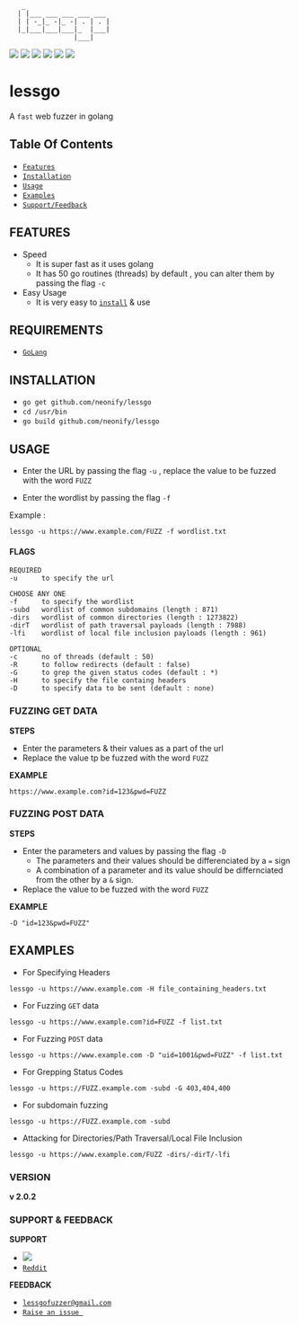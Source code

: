        _
      | |___ ___ ___ ___ ___
      | | -_|_ -|_ -| . | . |
      |_|___|___|___|_  |___|
                    |___|

<img src="https://img.shields.io/badge/build-passing-green">   <img src="https://img.shields.io/badge/made with-go-orange">
<img src="https://img.shields.io/badge/go-v1.15-blue"> 
<img src="https://img.shields.io/badge/author-neonify-blue">      <img src="https://img.shields.io/badge/credits-nego-yellow">
<img src="https://img.shields.io/badge/license-GPL v3.0-green">



# lessgo
A `fast` web fuzzer in golang

## Table Of Contents
* <a href="#FEATURES">`Features`</a> 
* <a href="#INSTALLATION">`Installation`</a>
* <a href="#USAGE">`Usage`</a>
* <a href="#EXAMPLES">`Examples`</a>
* <a href="#SUPPORT & FEEDBACK">`Support/Feedback`</a>

## FEATURES
* Speed
   * It is super fast as it uses golang
   * It has 50 go routines (threads) by default , you can alter them by passing
the flag `-c`
* Easy Usage
   * It is very easy to <a href="#INSTALLATION">`install`</a> & use

## REQUIREMENTS
* <a href="https://golang.org">`GoLang`</a>

## INSTALLATION
* `go get github.com/neonify/lessgo`
* `cd /usr/bin`
* `go build github.com/neonify/lessgo`


## USAGE 

* Enter the URL by passing the flag `-u` , replace the value to be fuzzed with the word `FUZZ`

* Enter the wordlist by passing the flag `-f`

Example : 
```
lessgo -u https://www.example.com/FUZZ -f wordlist.txt
```

#### FLAGS
```
REQUIRED
-u      to specify the url 

CHOOSE ANY ONE 
-f      to specify the wordlist
-subd   wordlist of common subdomains (length : 871)
-dirs   wordlist of common directories (length : 1273822)
-dirT   wordlist of path traversal payloads (length : 7988)
-lfi    wordlist of local file inclusion payloads (length : 961)

OPTIONAL 
-c      no of threads (default : 50)
-R      to follow redirects (default : false)
-G      to grep the given status codes (default : *)
-H      to specify the file containg headers
-D      to specify data to be sent (default : none)
```
### FUZZING GET DATA
__STEPS__
* Enter the parameters & their values as a part of the url
* Replace the value tp be fuzzed with the word `FUZZ`

__EXAMPLE__ 
```
https://www.example.com?id=123&pwd=FUZZ
```

### FUZZING POST DATA 
__STEPS__
* Enter the parameters and values by passing the flag `-D`
    * The parameters and their values should be differenciated by a `=` sign
    * A combination of a parameter and its value should be differnciated
from the other by a `&` sign.
* Replace the value to be fuzzed with the word `FUZZ`

__EXAMPLE__ 
``` 
-D "id=123&pwd=FUZZ"
 ```

## EXAMPLES
* For Specifying Headers 
```
lessgo -u https://www.example.com -H file_containing_headers.txt
```

* For Fuzzing `GET` data
```
lessgo -u https://www.example.com?id=FUZZ -f list.txt
```

* For Fuzzing `POST` data
``` 
lessgo -u https://www.example.com -D "uid=1001&pwd=FUZZ" -f list.txt
```

* For Grepping Status Codes
``` 
lessgo -u https://FUZZ.example.com -subd -G 403,404,400
```

* For subdomain fuzzing
``` 
lessgo -u https://FUZZ.example.com -subd
```

* Attacking for Directories/Path Traversal/Local File Inclusion
```
lessgo -u https://www.example.com/FUZZ -dirs/-dirT/-lfi
```


### VERSION
<strong>v 2.0.2</strong>

### SUPPORT & FEEDBACK

__SUPPORT__
* <a href="https://mobile.twitter.com/neonify4"><img src="https://img.shields.io/badge/twitter-follow-blue?logo=twitter&style=social"></a>
* <a href="https://reddit.com/user/n3onify">`Reddit`</a>
 
__FEEDBACK__
* <a href="mailto:lessgofuzzer@gmail.com">`lessgofuzzer@gmail.com`</a>
* <a href="https://github.com/neonify/lessgo/issues">`Raise an issue `</a>
